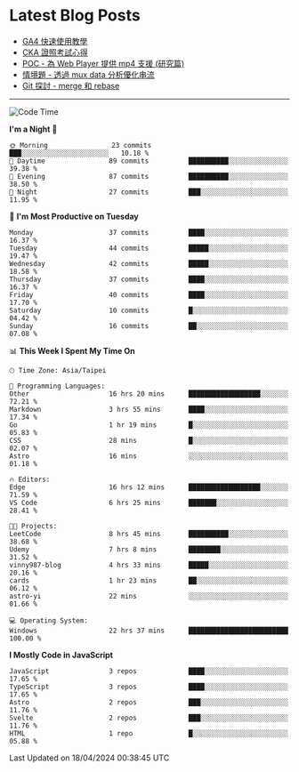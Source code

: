 # Latest Blog Posts
<!-- BLOG-POST-LIST:START -->
- [GA4 快速使用教學](https://blog.vinny987.xyz/blog/2024/quick-guide-to-using-ga4/)
- [CKA 證照考試心得](https://blog.vinny987.xyz/blog/2024/my-experience-taking-the-cka-certification-exam/)
- [POC - 為 Web Player 提供 mp4 支援 &lpar;研究篇&rpar;](https://blog.vinny987.xyz/blog/2024/poc-how-to-provide-mp4-support-for-a-web-player-research/)
- [情境題 - 透過 mux data 分析優化串流](https://blog.vinny987.xyz/blog/2024/case-study-optimizing-streaming-through-mux-data-analysis/)
- [Git 探討 - merge 和 rebase](https://blog.vinny987.xyz/blog/2024/exploring-git-merge-and-rebase/)
<!-- BLOG-POST-LIST:END -->

---

<!--START_SECTION:waka-->
![Code Time](http://img.shields.io/badge/Code%20Time-51%20hrs%201%20min-blue)

**I'm a Night 🦉** 

```text
🌞 Morning                23 commits          ███░░░░░░░░░░░░░░░░░░░░░░   10.18 % 
🌆 Daytime                89 commits          ██████████░░░░░░░░░░░░░░░   39.38 % 
🌃 Evening                87 commits          ██████████░░░░░░░░░░░░░░░   38.50 % 
🌙 Night                  27 commits          ███░░░░░░░░░░░░░░░░░░░░░░   11.95 % 
```
📅 **I'm Most Productive on Tuesday** 

```text
Monday                   37 commits          ████░░░░░░░░░░░░░░░░░░░░░   16.37 % 
Tuesday                  44 commits          █████░░░░░░░░░░░░░░░░░░░░   19.47 % 
Wednesday                42 commits          █████░░░░░░░░░░░░░░░░░░░░   18.58 % 
Thursday                 37 commits          ████░░░░░░░░░░░░░░░░░░░░░   16.37 % 
Friday                   40 commits          ████░░░░░░░░░░░░░░░░░░░░░   17.70 % 
Saturday                 10 commits          █░░░░░░░░░░░░░░░░░░░░░░░░   04.42 % 
Sunday                   16 commits          ██░░░░░░░░░░░░░░░░░░░░░░░   07.08 % 
```


📊 **This Week I Spent My Time On** 

```text
🕑︎ Time Zone: Asia/Taipei

💬 Programming Languages: 
Other                    16 hrs 20 mins      ██████████████████░░░░░░░   72.21 % 
Markdown                 3 hrs 55 mins       ████░░░░░░░░░░░░░░░░░░░░░   17.34 % 
Go                       1 hr 19 mins        █░░░░░░░░░░░░░░░░░░░░░░░░   05.83 % 
CSS                      28 mins             █░░░░░░░░░░░░░░░░░░░░░░░░   02.07 % 
Astro                    16 mins             ░░░░░░░░░░░░░░░░░░░░░░░░░   01.18 % 

🔥 Editors: 
Edge                     16 hrs 12 mins      ██████████████████░░░░░░░   71.59 % 
VS Code                  6 hrs 25 mins       ███████░░░░░░░░░░░░░░░░░░   28.41 % 

🐱‍💻 Projects: 
LeetCode                 8 hrs 45 mins       ██████████░░░░░░░░░░░░░░░   38.68 % 
Udemy                    7 hrs 8 mins        ████████░░░░░░░░░░░░░░░░░   31.52 % 
vinny987-blog            4 hrs 33 mins       █████░░░░░░░░░░░░░░░░░░░░   20.16 % 
cards                    1 hr 23 mins        ██░░░░░░░░░░░░░░░░░░░░░░░   06.12 % 
astro-yi                 22 mins             ░░░░░░░░░░░░░░░░░░░░░░░░░   01.66 % 

💻 Operating System: 
Windows                  22 hrs 37 mins      █████████████████████████   100.00 % 
```

**I Mostly Code in JavaScript** 

```text
JavaScript               3 repos             ████░░░░░░░░░░░░░░░░░░░░░   17.65 % 
TypeScript               3 repos             ████░░░░░░░░░░░░░░░░░░░░░   17.65 % 
Astro                    2 repos             ███░░░░░░░░░░░░░░░░░░░░░░   11.76 % 
Svelte                   2 repos             ███░░░░░░░░░░░░░░░░░░░░░░   11.76 % 
HTML                     1 repo              █░░░░░░░░░░░░░░░░░░░░░░░░   05.88 % 
```




 Last Updated on 18/04/2024 00:38:45 UTC
<!--END_SECTION:waka-->

<!--
**vincent97277/vincent97277** is a ✨ _special_ ✨ repository because its `README.md` (this file) appears on your GitHub profile.

Here are some ideas to get you started:

- 🔭 I’m currently working on ...
- 🌱 I’m currently learning ...
- 👯 I’m looking to collaborate on ...
- 🤔 I’m looking for help with ...
- 💬 Ask me about ...
- 📫 How to reach me: ...
- 😄 Pronouns: ...
- ⚡ Fun fact: ...
-->
